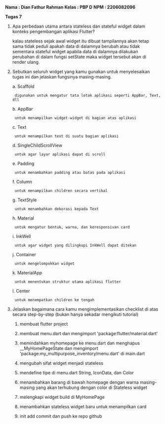 **Nama : Dian Fathur Rahman**
**Kelas : PBP D**
**NPM : 2206082096**

**Tugas 7**
1. Apa perbedaan utama antara stateless dan stateful widget dalam konteks pengembangan aplikasi Flutter?

    kalau stateless sejak awal widget itu dibuat tampilannya akan tetap sama tidak peduli apakah data di dalamnya berubah atau tidak sementara stateful widget apabila data di dalamnya dilakukan perubahan di dalam fungsi setState maka widget tersebut akan di render ulang.


2. Sebutkan seluruh widget yang kamu gunakan untuk menyelesaikan tugas ini dan jelaskan fungsinya masing-masing.

    a. Scaffold

        digunakan untuk mengatur tata letak aplikasi seperti AppBar, Text, dll

    b. AppBar

        untuk menampilkan widget-widget di bagian atas aplikasi

    c. Text

        untuk menampilkan text di suatu bagian aplikasi

    d. SingleChildScrollView

        untuk agar layar aplikasi dapat di scroll

    e. Padding

        untuk menambahkan padding atau batas pada aplikasi

    f. Column

        untuk menampilkan children secara vertikal

    g. TextStyle

        untuk menambahkan dekorasi kepada Text

    h. Material

        untuk mengatur bentuk, warna, dan keresponsivan card

    i. InkWell

        untuk agar widget yang dilingkupi InkWell dapat ditekan

    j. Container

        untuk mengelompokkan widget

    k. MaterialApp
        
        untuk menentukan struktur utama aplikasi flutter

    l. Center

        untuk menempatkan children ke tengah


3. Jelaskan bagaimana cara kamu mengimplementasikan checklist di atas secara step-by-step (bukan hanya sekadar mengikuti tutorial)

    1. membuat flutter project

    2. membuat menu.dart dan mengimport 'package:flutter/material.dart'

    3. memindahkan myhomepage ke menu.dart dan menghapus __MyHomePageState dan mengimport 'package:my_multipurpose_inventory/menu.dart' di main.dart

    4. mengubah sifat widget menjadi stateless

    5. mendefine tipe di menu.dart String, IconData, dan Color

    6. menambahkan barang di bawah homepage dengan warna masing-masing yang akan terhubung dengan color di Stateless widget

    7. melengkapi widget build di MyHomePage

    8. menambahkan stateless widget baru untuk menampilkan card

    9. init add commit dan push ke repo github
